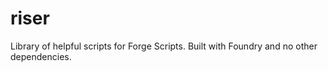 # riser
Library of helpful scripts for Forge Scripts. Built with Foundry and no other dependencies.

